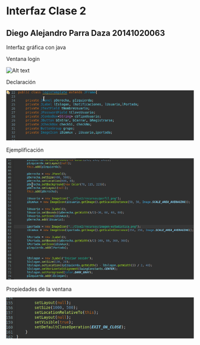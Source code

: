 # Interfaz Clase 2
## Diego Alejandro Parra Daza 20141020063
Interfaz gráfica con java

Ventana login

![Alt text](calse2.png?raw=true "calse2")


Declaración

![Alt text](declaracion.png?raw=true "declaracion")

Ejemplificación 

![Alt text](Clse2/recursos/ejemplificacion.png?raw=true "ejemplificacion")

Propiedades de la ventana

![Alt text](/Clse2/recursos/propiedades_ventana.png?raw=true "propiedades")

